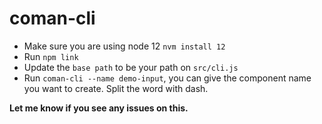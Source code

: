 # coman-cli

* Make sure you are using node 12 `nvm install 12`
* Run `npm link`
* Update the `base path` to be your path on `src/cli.js`
* Run `coman-cli --name demo-input`, you can give the component name you want to create. Split the word with dash. 

**Let me know if you see any issues on this.**
